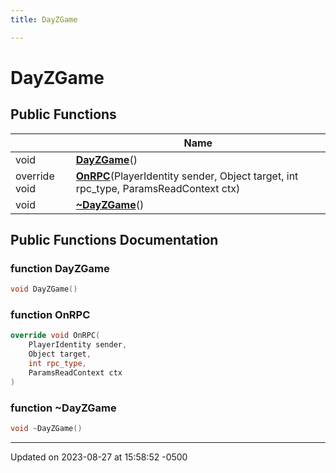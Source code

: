```yaml
---
title: DayZGame

---
```


# DayZGame





## Public Functions

|                | Name           |
| -------------- | -------------- |
| void | **[DayZGame](class_day_z_game.md#function-dayzgame)**() |
| override void | **[OnRPC](class_day_z_game.md#function-onrpc)**(PlayerIdentity sender, Object target, int rpc_type, ParamsReadContext ctx) |
| void | **[~DayZGame](class_day_z_game.md#function-~dayzgame)**() |

## Public Functions Documentation

### function DayZGame

```cpp
void DayZGame()
```


### function OnRPC

```cpp
override void OnRPC(
    PlayerIdentity sender,
    Object target,
    int rpc_type,
    ParamsReadContext ctx
)
```


### function ~DayZGame

```cpp
void ~DayZGame()
```


-------------------------------

Updated on 2023-08-27 at 15:58:52 -0500